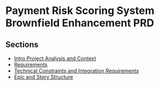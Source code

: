 # Payment Risk Scoring System Brownfield Enhancement PRD

## Sections

- [Intro Project Analysis and Context](./intro-project-analysis-and-context.md)
- [Requirements](./requirements.md)
- [Technical Constraints and Integration Requirements](./technical-constraints-and-integration-requirements.md)
- [Epic and Story Structure](./epic-and-story-structure.md)
